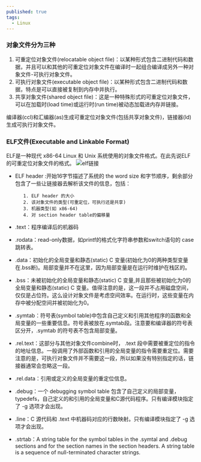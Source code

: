 ```yaml
---
published: true
tags:
  - Linux
---
```


### 对象文件分为三种

 1.  可重定位对象文件(relocatable object file)：以某种形式包含二进制代码和数据，并且可以和其他的可重定位对象文件在编译时一起组合编译成另外一种对象文件-可执行对象文件。
 2.  可执行对象文件(executable object file)：以某种形式包含二进制代码和数据，特点是可以直接被复制到内存中并执行。
 3.  共享对象文件(shared object file)：这是一种特殊形式的可重定位对象文件，可以在加载时(load time)或运行时(run time)被动态加载进内存并链接。

编译器(ccl)和汇编器(as)生成可重定位对象文件(包括共享对象文件)，链接器(ld)生成可执行对象文件。
### ELF文件(Executable and Linkable Format)
ELF是一种现代 x86-64 Linux 和 Unix 系统使用的对象文件格式。在此先说ELF的可重定位对象文件的格式。
![elf链接](file:/getImage?id=5b44b56fa812860855c32d79)

 -  ELF header :开始16字节描述了系统的 the word size 和字节顺序，剩余部分包含了一些让链接器去解析该文件的信息，包括：
 
           1. ELF header 的大小
           2. 该对象文件的类型(可重定位，可执行还是共享)
           3. 机器类型(如 x86-64)
           4. 对 section header table的偏移量
 - .text：程序编译后的机器码
 - .rodata：read-only数据，如printf的格式化字符串参数和switch语句的 case 跳转表。
 - .data：初始化的全局变量和静态(static) C 变量(初始化为0的两种类型变量在.bss断)。局部变量并不在这里，因为局部变量是在运行时维护在栈区的。
 - .bss：未被初始化的全局变量和静态(static) C 变量,并且那些被初始化为0的全局变量和静态(static) C 变量。值得注意的是，这一段并不占用磁盘空间，仅仅是占位符。这么设计对象文件是考虑空间效率。在运行时，这些变量在内存中被分配空间并被初始化为0。
 - .symtab：符号表(symbol table)中包含自己定义和引用其他程序的函数和全局变量的一些重要信息。符号表被放在.symtab段。注意要和编译器的符号表区分开，.symtab 的符号表不包含局部变量。
 - .rel.text：这部分与其他对象文件combine时，  .text 段中需要被重定位的指令的地址信息。一般调用了外部函数和引用的全局变量的指令需要重定位。需要注意的是，可执行对象文件并不需要这一段，所以如果没有特别指定的话，链接器通常会忽略这一段。
 - .rel.data：引用或定义的全局变量的重定位信息。
 - .debug：一个 debugging symbol table 包含了自己定义的局部变量，typedefs，自己定义的和引用的全局变量和C源代码程序。只有编译模块指定了 -g 选项才会出现。
 - .line：C 源代码和 .text 中机器码对应的行数映射。只有编译模块指定了 -g 选项才会出现。
 - .strtab：A string table for the symbol tables in the .symtal and .debug sections and for the section names in the section headers. A string table is a sequence of null-terminated character strings.
